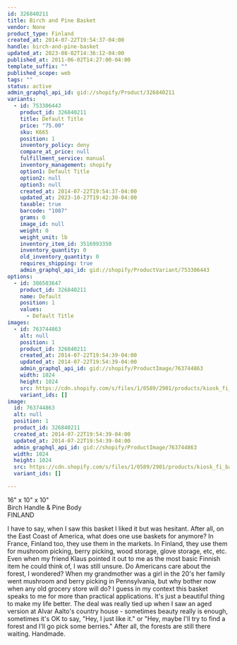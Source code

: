 ```yaml
---
id: 326840211
title: Birch and Pine Basket
vendor: None
product_type: Finland
created_at: 2014-07-22T19:54:37-04:00
handle: birch-and-pine-basket
updated_at: 2023-08-02T14:36:12-04:00
published_at: 2011-06-02T14:27:00-04:00
template_suffix: ""
published_scope: web
tags: ""
status: active
admin_graphql_api_id: gid://shopify/Product/326840211
variants:
  - id: 753306443
    product_id: 326840211
    title: Default Title
    price: "75.00"
    sku: K665
    position: 1
    inventory_policy: deny
    compare_at_price: null
    fulfillment_service: manual
    inventory_management: shopify
    option1: Default Title
    option2: null
    option3: null
    created_at: 2014-07-22T19:54:37-04:00
    updated_at: 2023-10-27T19:42:30-04:00
    taxable: true
    barcode: "1087"
    grams: 0
    image_id: null
    weight: 0
    weight_unit: lb
    inventory_item_id: 3516993350
    inventory_quantity: 0
    old_inventory_quantity: 0
    requires_shipping: true
    admin_graphql_api_id: gid://shopify/ProductVariant/753306443
options:
  - id: 386503647
    product_id: 326840211
    name: Default
    position: 1
    values:
      - Default Title
images:
  - id: 763744863
    alt: null
    position: 1
    product_id: 326840211
    created_at: 2014-07-22T19:54:39-04:00
    updated_at: 2014-07-22T19:54:39-04:00
    admin_graphql_api_id: gid://shopify/ProductImage/763744863
    width: 1024
    height: 1024
    src: https://cdn.shopify.com/s/files/1/0589/2901/products/kiosk_fi_basket.jpeg?v=1406073279
    variant_ids: []
image:
  id: 763744863
  alt: null
  position: 1
  product_id: 326840211
  created_at: 2014-07-22T19:54:39-04:00
  updated_at: 2014-07-22T19:54:39-04:00
  admin_graphql_api_id: gid://shopify/ProductImage/763744863
  width: 1024
  height: 1024
  src: https://cdn.shopify.com/s/files/1/0589/2901/products/kiosk_fi_basket.jpeg?v=1406073279
  variant_ids: []

---
```


16" x 10" x 10"  
Birch Handle & Pine Body  
FINLAND

<!-- td {border: 1px solid #ccc;}br {mso-data-placement:same-cell;} -->

I have to say, when I saw this basket I liked it but was hesitant. After all, on the East Coast of America, what does one use baskets for anymore? In France, Finland too, they use them in the markets. In Finland, they use them for mushroom picking, berry picking, wood storage, glove storage, etc, etc. Even when my friend Klaus pointed it out to me as the most basic Finnish item he could think of, I was still unsure. Do Americans care about the forest, I wondered? When my grandmother was a girl in the 20's her family went mushroom and berry picking in Pennsylvania, but why bother now when any old grocery store will do? I guess in my context this basket speaks to me for more than practical applications. It's just a beautiful thing to make my life better. The deal was really tied up when I saw an aged version at Alvar Aalto's country house - sometimes beauty really is enough, sometimes it's OK to say, "Hey, I just like it." or "Hey, maybe I'll try to find a forest and I'll go pick some berries." After all, the forests are still there waiting. Handmade.
